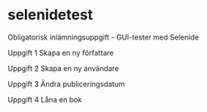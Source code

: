 # selenidetest
Obligatorisk inlämningsuppgift - GUI-tester med Selenide

Uppgift 1 Skapa en ny författare

Uppgift 2 Skapa en ny användare

Uppgift 3 Ändra publiceringsdatum

Uppgift 4 Låna en bok
